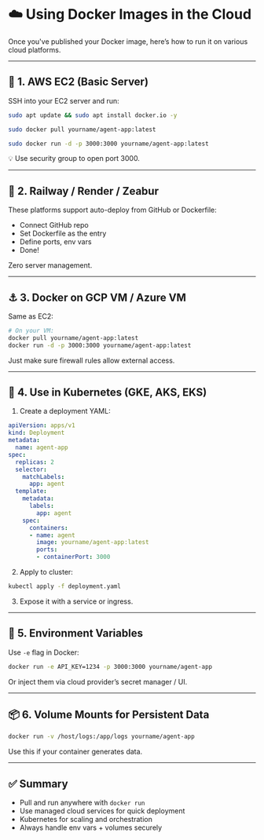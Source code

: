 # ☁️ Using Docker Images in the Cloud

Once you've published your Docker image, here’s how to run it on various cloud platforms.

---

## 🚀 1. AWS EC2 (Basic Server)

SSH into your EC2 server and run:

```bash
sudo apt update && sudo apt install docker.io -y

sudo docker pull yourname/agent-app:latest

sudo docker run -d -p 3000:3000 yourname/agent-app:latest
```

💡 Use security group to open port 3000.

---

## 🔁 2. Railway / Render / Zeabur

These platforms support auto-deploy from GitHub or Dockerfile:

* Connect GitHub repo
* Set Dockerfile as the entry
* Define ports, env vars
* Done!

Zero server management.

---

## ⚓ 3. Docker on GCP VM / Azure VM

Same as EC2:

```bash
# On your VM:
docker pull yourname/agent-app:latest
docker run -d -p 3000:3000 yourname/agent-app:latest
```

Just make sure firewall rules allow external access.

---

## 🐳 4. Use in Kubernetes (GKE, AKS, EKS)

1. Create a deployment YAML:

```yaml
apiVersion: apps/v1
kind: Deployment
metadata:
  name: agent-app
spec:
  replicas: 2
  selector:
    matchLabels:
      app: agent
  template:
    metadata:
      labels:
        app: agent
    spec:
      containers:
      - name: agent
        image: yourname/agent-app:latest
        ports:
        - containerPort: 3000
```

2. Apply to cluster:

```bash
kubectl apply -f deployment.yaml
```

3. Expose it with a service or ingress.

---

## 🔐 5. Environment Variables

Use `-e` flag in Docker:

```bash
docker run -e API_KEY=1234 -p 3000:3000 yourname/agent-app
```

Or inject them via cloud provider’s secret manager / UI.

---

## 📦 6. Volume Mounts for Persistent Data

```bash
docker run -v /host/logs:/app/logs yourname/agent-app
```

Use this if your container generates data.

---

## ✅ Summary

* Pull and run anywhere with `docker run`
* Use managed cloud services for quick deployment
* Kubernetes for scaling and orchestration
* Always handle env vars + volumes securely

